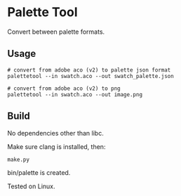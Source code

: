 # Palette Tool #

Convert between palette formats.


## Usage ##

    # convert from adobe aco (v2) to palette json format
    palettetool --in swatch.aco --out swatch_palette.json
    
    # convert from adobe aco (v2) to png
    palettetool --in swatch.aco --out image.png

## Build ##

No dependencies other than libc.

Make sure clang is installed, then:

    make.py
    
bin/palette is created.

Tested on Linux.
